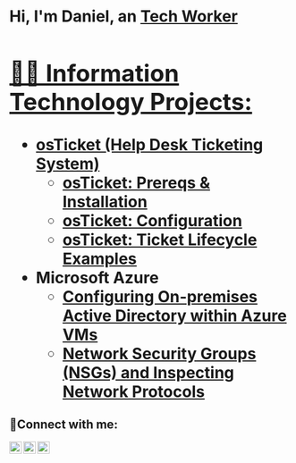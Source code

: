 <h1>Hi, I'm Daniel, an <a href="https://linkedin.com/in/daniel-r-1914b1320/">Tech Worker

<h2>👨‍💻 Information Technology Projects:</h2>

- <b>osTicket (Help Desk Ticketing System)</b>
  - [osTicket: Prereqs & Installation](https://github.com/dramos5519/osticket-prereqs)
  - [osTicket: Configuration](https://github.com/dramos5519/Post-Install-Config/tree/main)
  - [osTicket: Ticket Lifecycle Examples](https://github.com/dramos5519/ticket-lifecyle)
- <b>Microsoft Azure</b>
  - [Configuring On-premises Active Directory within Azure VMs](https://github.com/dramos5519/configure-ad)
  - [Network Security Groups (NSGs) and Inspecting Network Protocols](https://github.com/dramos5519/azure-network-protocols)

<h2>🤳Connect with me:</h2>

[<img align="left" alt="Josh | Twitter" width="22px" src="https://cdn.jsdelivr.net/npm/simple-icons@v3/icons/twitter.svg" />][twitter]
[<img align="left" alt="Josh | LinkedIn" width="22px" src="https://cdn.jsdelivr.net/npm/simple-icons@v3/icons/linkedin.svg" />][linkedin]
[<img align="left" alt="Josh | Instagram" width="22px" src="https://cdn.jsdelivr.net/npm/simple-icons@v3/icons/instagram.svg" />][instagram]

[twitter]: https://twitter.com/Josh
[instagram]: https://www.instagram.com/Josh
[linkedin]: https://www.linkedin.com/in/daniel-r-1914b1320/

